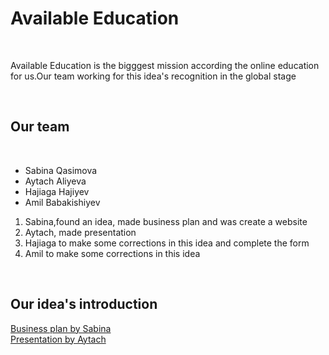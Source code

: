 
<html>
 <head> 
  <meta charset="UTF-8"> 
  <title>Available Education</title> 
 </head> 
 <body> 
  <h1>Available Education</h1> 
  <br> 
  <p>Available Education is the bigggest mission according the online education for us.Our team working for this idea's recognition in the global stage</p> 
  <br> 
  <h2>Our team</h2> 
  <br> 
  <ul> 
   <li>Sabina Qasimova</li> 
   <li>Aytach Aliyeva</li> 
   <li>Hajiaga Hajiyev</li> 
   <li>Amil Babakishiyev</li> 
  </ul> 
  <ol> 
   <li>Sabina,found an idea, made business plan and was create a website</li> 
   <li>Aytach, made presentation</li> 
   <li>Hajiaga to make some corrections in this idea and complete the form </li> 
   <li>Amil to make some corrections in this idea</li> 
  </ol> 
  <br> 
  <h2>Our idea's introduction</h2> 
  <a href="https://drive.google.com/file/d/1KKpG8VUIetTN_Yk6gXl2l-GfQkkLxJgG/view?usp=drivesdk" title="business plan">Business plan by Sabina </a> 
  <br> 
  <a href="https://docs.google.com/presentation/d/1hatN8nx2sUfVawHEcareFhEavcH5eGZ6jdJpAff8_Es/edit?usp=drivesdk " title="presentation">Presentation by Aytach</a> 
 </body>
</html>
